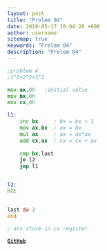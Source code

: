 ```yaml
---
layout: post
title: "Prolem 04"
date: 2019-05-17 10:04:20 +600
author: username
sitemap: true
keywords: "Prolem 04"
description: "Prolem 04"
---
```


```asm
;problem 4
;1^2+2^2+3^2

mov ax,0h   ;initial value
mov bx,0h
mov cx,0h

l1:
    inc bx     ; bx = bx + 1
    mov ax,bx  ; ax = bx
    mul ax     ; ax = ax*ax
    add cx,ax  ; cx = cx + ax
    
    cmp bx,last
    je l2
    jmp l1


l2:
hlt


last dw 3
end

; ans store in cx register
```


[**`GitHub`**](https://github.com/mortuzahossain/assembly/tree/master)
